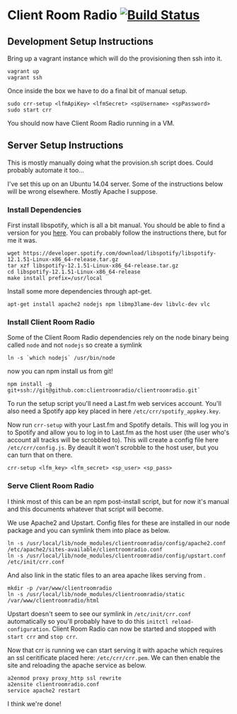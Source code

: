 # Client Room Radio [![Build Status](https://travis-ci.org/clientroomradio/clientroomradio.svg?branch=master)](https://travis-ci.org/clientroomradio/clientroomradio)

## Development Setup Instructions

Bring up a vagrant instance which will do the provisioning then ssh into it.

```
vagrant up
vagrant ssh
```

Once inside the box we have to do a final bit of manual setup.

```
sudo crr-setup <lfmApiKey> <lfmSecret> <spUsername> <spPassword>
sudo start crr
```

You should now have Client Room Radio running in a VM.

## Server Setup Instructions

This is mostly manually doing what the provision.sh script does. Could probably automate it too...

I've set this up on an Ubuntu 14.04 server. Some of the instructions below will be wrong elsewhere. Mostly Apache I suppose.

### Install Dependencies

First install libspotify, which is all a bit manual. You should be able to find a version for you [here](https://developer.spotify.com/technologies/libspotify/). You can probably follow the instructions there, but for me it was.

```
wget https://developer.spotify.com/download/libspotify/libspotify-12.1.51-Linux-x86_64-release.tar.gz
tar xzf libspotify-12.1.51-Linux-x86_64-release.tar.gz
cd libspotify-12.1.51-Linux-x86_64-release
make install prefix=/usr/local
```

Install some more dependencies through apt-get. 

```
apt-get install apache2 nodejs npm libmp3lame-dev libvlc-dev vlc
```

### Install Client Room Radio

Some of the Client Room Radio dependencies rely on the node binary being called `node` and not `nodejs` so create a symlink

```
ln -s `which nodejs` /usr/bin/node
```

now you can npm install us from git!

```
npm install -g git+ssh://git@github.com:clientroomradio/clientroomradio.git`
```

To run the setup script you'll need a Last.fm web services account. You'll also need a Spotify app key placed in here `/etc/crr/spotify_appkey.key`.

Now run `crr-setup` with your Last.fm and Spotify details. This will log you in to Spotify and allow you to log in to Last.fm as the host user (the user who's account all tracks will be scrobbled to). This will create a config file here `/etc/crr/config.js`. By deault it won't scrobble to the host user, but you can turn that on there.

```
crr-setup <lfm_key> <lfm_secret> <sp_user> <sp_pass>
```

### Serve Client Room Radio

I think most of this can be an npm post-install script, but for now it's manual and this documents whatever that script will become.

We use Apache2 and Upstart. Config files for these are installed in our node package and you can symlink them into place as below.

```
ln -s /usr/local/lib/node_modules/clientroomradio/config/apache2.conf /etc/apache2/sites-available/clientroomradio.conf
ln -s /usr/local/lib/node_modules/clientroomradio/config/upstart.conf /etc/init/crr.conf
```

And also link in the static files to an area apache likes serving from .

```
mkdir -p /var/www/clientroomradio
ln -s /usr/local/lib/node_modules/clientroomradio/static /var/www/clientroomradio/html
```

Upstart doesn't seem to see our symlink in `/etc/init/crr.conf` automatically so you'll probably have to do this `initctl reload-configuration`. Client Room Radio can now be started and stopped with `start crr` and `stop crr`.

Now that crr is running we can start serving it with apache which requires an ssl ceritificate placed here: `/etc/crr/crr.pem`. We can then enable the site and reloading the apache service as below.

```
a2enmod proxy proxy_http ssl rewrite
a2ensite clientroomradio.conf
service apache2 restart
```

I think we're done!
